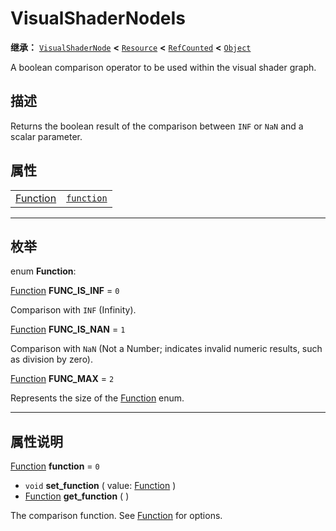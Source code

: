 <!-- ⚠ 请勿编辑本文件 ⚠ -->
<!-- 本文档使用脚本从 WeDot 引擎源码仓库生成。 -->
<!-- 生成脚本：https://github.com/WeDot-Engine/WeDot/tree/4.3/doc/tools/make_md.py； -->
<!-- 原文件：https://github.com/WeDot-Engine/WeDot/tree/4.3/doc/classes/VisualShaderNodeIs.xml。 -->

<div id="_class_visualshadernodeis"></div>

# VisualShaderNodeIs

**继承：** [`VisualShaderNode`](class_visualshadernode.md) **<** [`Resource`](class_resource.md) **<** [`RefCounted`](class_refcounted.md) **<** [`Object`](class_object.md)

A boolean comparison operator to be used within the visual shader graph.

## 描述

Returns the boolean result of the comparison between `INF` or `NaN` and a scalar parameter.

## 属性

|||
|:-:|:--|
| [Function](#enum_visualshadernodeis_function) | [`function`](class_visualshadernodeis.md#class_visualshadernodeis_property_function) | ``0`` |

<!-- rst-class:: classref-section-separator -->

---

## 枚举

<div id="_class_enum_visualshadernodeis_function"></div>

enum **Function**: <div id="enum_visualshadernodeis_function"></div>

<div id="_class_visualshadernodeis_constant_func_is_inf"></div>

[Function](#enum_visualshadernodeis_function) **FUNC_IS_INF** = ``0``

Comparison with `INF` (Infinity).

<div id="_class_visualshadernodeis_constant_func_is_nan"></div>

[Function](#enum_visualshadernodeis_function) **FUNC_IS_NAN** = ``1``

Comparison with `NaN` (Not a Number; indicates invalid numeric results, such as division by zero).

<div id="_class_visualshadernodeis_constant_func_max"></div>

[Function](#enum_visualshadernodeis_function) **FUNC_MAX** = ``2``

Represents the size of the [Function](#enum_visualshadernodeis_function) enum.

<!-- rst-class:: classref-section-separator -->

---

## 属性说明

<div id="_class_visualshadernodeis_property_function"></div>

[Function](#enum_visualshadernodeis_function) **function** = ``0`` <div id="class_visualshadernodeis_property_function"></div>

- `void` **set_function** ( value: [Function](#enum_visualshadernodeis_function) )
- [Function](#enum_visualshadernodeis_function) **get_function** ( )

The comparison function. See [Function](#enum_visualshadernodeis_function) for options.

[^virtual]: 本方法通常需要用户覆盖才能生效。
[^const]: 本方法无副作用，不会修改该实例的任何成员变量。
[^vararg]: 本方法除了能接受在此处描述的参数外，还能够继续接受任意数量的参数。
[^constructor]: 本方法用于构造某个类型。
[^static]: 调用本方法无需实例，可直接使用类名进行调用。
[^operator]: 本方法描述的是使用本类型作为左操作数的有效运算符。
[^bitfield]: 这个值是由下列位标志构成位掩码的整数。
[^void]: 无返回值。
